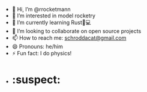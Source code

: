 - 👋 Hi, I’m @rrocketmann
- 👀 I’m interested in model rocketry
- 🌱 I’m currently learning Rust🦀💻
- 💞️ I’m looking to collaborate on open source projects
- 📫 How to reach me: schroddacat@gmail.com
- 😄 Pronouns: he/him
- ⚡ Fun fact: I do physics!
- # :suspect:

<!---
rrocketmann/rrocketmann is a ✨ special ✨ repository because its `README.md` (this file) appears on your GitHub profile.
You can click the Preview link to take a look at your changes.
--->
